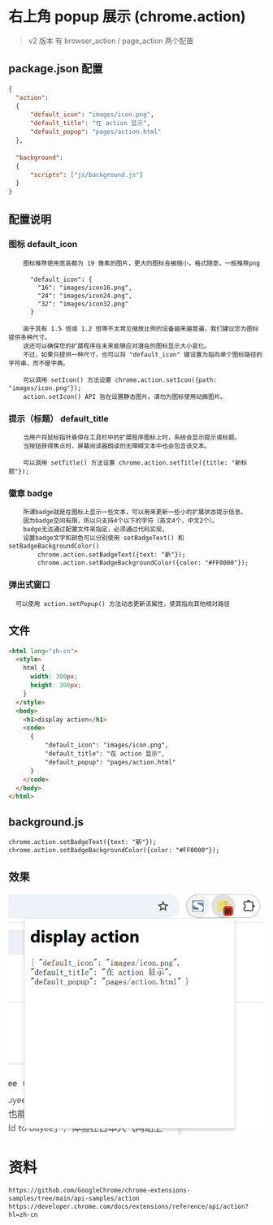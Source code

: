 # 右上角 popup 展示 (chrome.action)

> v2 版本 有 browser_action / page_action 两个配置 

## package.json 配置
```json
{
  "action":
  {
      "default_icon": "images/icon.png",
      "default_title": "在 action 显示",
      "default_popup": "pages/action.html"
  },
  
  "background":
  {
      "scripts": ["js/background.js"]
  }
}

```
## 配置说明

### 图标 default_icon
```
    图标推荐使用宽高都为 19 像素的图片，更大的图标会被缩小，格式随意，一般推荐png

      "default_icon": {
        "16": "images/icon16.png",
        "24": "images/icon24.png",
        "32": "images/icon32.png"
      }
        
    由于具有 1.5 倍或 1.2 倍等不太常见缩放比例的设备越来越普遍，我们建议您为图标提供多种尺寸。
    这还可以确保您的扩展程序在未来能够应对潜在的图标显示大小变化。
    不过，如果只提供一种尺寸，也可以将 "default_icon" 键设置为指向单个图标路径的字符串，而不是字典。

    可以调用 setIcon() 方法设置 chrome.action.setIcon({path: "images/icon.png"});
    action.setIcon() API 旨在设置静态图片。请勿为图标使用动画图片。
```
### 提示（标题） default_title
```
    当用户将鼠标指针悬停在工具栏中的扩展程序图标上时，系统会显示提示或标题。
    当按钮获得焦点时，屏幕阅读器朗读的无障碍文本中也会包含该文本。

    可以调用 setTitle() 方法设置 chrome.action.setTitle({title: "新标题"});
```

### 徽章 badge
```
    所谓badge就是在图标上显示一些文本，可以用来更新一些小的扩展状态提示信息。
    因为badge空间有限，所以只支持4个以下的字符（英文4个，中文2个）。
    badge无法通过配置文件来指定，必须通过代码实现，
    设置badge文字和颜色可以分别使用 setBadgeText() 和 setBadgeBackgroundColor()
        chrome.action.setBadgeText({text: "新"});
        chrome.action.setBadgeBackgroundColor({color: "#FF0000"});
```

### 弹出式窗口
```   
  可以使用 action.setPopup() 方法动态更新该属性，使其指向其他相对路径

```

## 文件
```html
<html lang="zh-cn">
  <style>
    html {
      width: 300px;
      height: 300px;
    }
  </style>
  <body>
    <h1>display action</h1>
    <code>
      {
          "default_icon": "images/icon.png",
          "default_title": "在 action 显示",
          "default_popup": "pages/action.html"
      }
    </code>
  </body>
</html>
```

## background.js
```
chrome.action.setBadgeText({text: "新"});
chrome.action.setBadgeBackgroundColor({color: "#FF0000"});
```

## 效果
<img src="./docs/action.png" alt="action" />


# 资料
```
https://github.com/GoogleChrome/chrome-extensions-samples/tree/main/api-samples/action
https://developer.chrome.com/docs/extensions/reference/api/action?hl=zh-cn
```